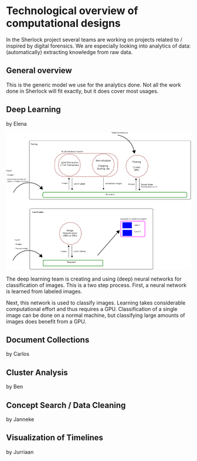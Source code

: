 # Technological overview of computational designs

In the Sherlock project several teams are working on projects related to / inspired by digital forensics. We are especially looking into analytics of data: (automatically) extracting knowledge from raw data.

## General overview

This is the generic model we use for the analytics done. Not all the work done in Sherlock will fit exactly, but it does cover most usages.

## Deep Learning

by Elena

![Deep Learning](https://github.com/nlesc-sherlock/data_tools_integration/blob/master/docs/technical_overview/deep-learning.png)

The deep learning team is creating and using (deep) neural networks for classification of images. This is a two step process. First, a neural network is learned from labeled images.

Next, this network is used to classify images. Learning takes considerable computational effort and thus requires a GPU. Classification of a single image can be done on a normal machine, but classifying large amounts of images does benefit from a GPU.

## Document Collections

by Carlos

## Cluster Analysis

by Ben

## Concept Search / Data Cleaning

by Janneke

## Visualization of Timelines

by Jurriaan

